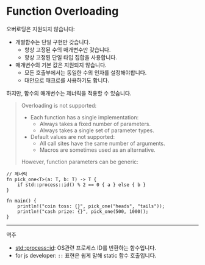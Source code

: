 # Function Overloading

오버로딩은 지원되지 않습니다: 

* 개별함수는 단일 구현만 갖습니다. 
  * 항상 고정된 수의 매개변수만 갖습니다. 
  * 항상 고정된 단일 타입 집합을 사용합니다. 
* 매개변수의 기본 값은 지원되지 않습니다. 
  * 모든 호출부에서는 동일한 수의 인자를 설정해야합니다. 
  * 대안으로 매크로를 사용하기도 합니다. 

하지만, 함수의 매개변수는 제너릭을 적용할 수 있습니다. 

> Overloading is not supported:
> 
> * Each function has a single implementation:
>   * Always takes a fixed number of parameters.
>   * Always takes a single set of parameter types.
> * Default values are not supported:
>   * All call sites have the same number of arguments.
>   * Macros are sometimes used as an alternative.
> 
> However, function parameters can be generic:

```rust,editable
// 제너릭
fn pick_one<T>(a: T, b: T) -> T {
    if std::process::id() % 2 == 0 { a } else { b }
}

fn main() {
    println!("coin toss: {}", pick_one("heads", "tails"));
    println!("cash prize: {}", pick_one(500, 1000));
}
```

---
역주
- [std::process::id](https://doc.rust-lang.org/std/process/fn.id.html): OS관련 프로세스 ID를 반환하는 함수입니다.
- for js developer: `::` 표현은 쉽게 말해 static 함수 호출입니다.